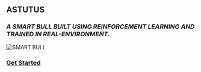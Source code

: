 ## ASTUTUS 
### *A SMART BULL BUILT USING REINFORCEMENT LEARNING AND TRAINED IN REAL-ENVIRONMENT.* 

![SMART BULL](https://raw.githubusercontent.com/pistolla/astutus/master/public/smart_bull.png)

### [Get Started](https://astutus.ai)
